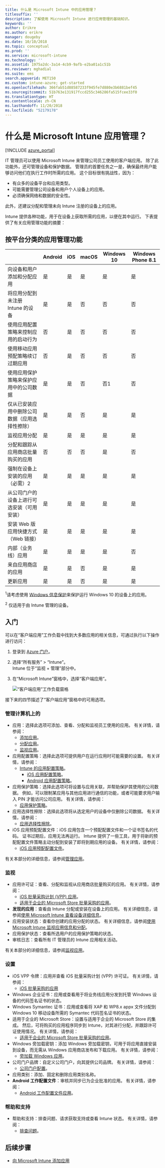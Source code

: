 ```yaml
---
title: 什么是 Microsoft Intune 中的应用管理？
titlesuffix: ''
description: 了解使用 Microsoft Intune 进行应用管理的基础知识。
keywords: ''
author: Erikre
ms.author: erikre
manager: dougeby
ms.date: 10/10/2018
ms.topic: conceptual
ms.prod: ''
ms.service: microsoft-intune
ms.technology: ''
ms.assetid: 1975a2dc-3a14-4cb9-9afb-e2ba01a1c51b
ms.reviewer: mghadial
ms.suite: ems
search.appverid: MET150
ms.custom: intune-azure; get-started
ms.openlocfilehash: 366fab51d88587233f945fe7d880e3b6881bef45
ms.sourcegitcommit: 51b763e131917fccd255c346286fa515fcee33f0
ms.translationtype: HT
ms.contentlocale: zh-CN
ms.lasthandoff: 11/20/2018
ms.locfileid: "52179178"
---
```

# <a name="what-is-microsoft-intune-app-management"></a>什么是 Microsoft Intune 应用管理？


[!INCLUDE [azure_portal](./includes/azure_portal.md)]

IT 管理员可以使用 Microsoft Intune 来管理公司员工使用的客户端应用。 除了此功能外，还可管理设备和保护数据。 管理员的首要任务之一是，确保最终用户能够访问他们在执行工作时所需的应用。 这个目标很有挑战性，因为：
- 有众多的设备平台和应用类型。
- 可能需要管理公司设备和用户个人设备上的应用。
- 必须确保网络和数据的安全性。

此外，还建议分配和管理未向 Intune 注册的设备上的应用。

Intune 提供各种功能，用于在设备上获取所需的应用，以便在其中运行。 下表提供了有关应用管理功能的摘要： 

## <a name="app-management-capabilities-by-platform"></a>按平台分类的应用管理功能

|  | Android | iOS | macOS | Windows 10 | Windows Phone 8.1 |
|-------------------------------------------------------------------------------------|---------|-----|-------|------------|-------------------|
| 向设备和用户添加和分配应用 | 是 | 是 | 是 | 是 | 是 |
| 将应用分配到未注册 Intune 的设备 | 是 | 是 | 否 | 否 | 否 |
| 使用应用配置策略来控制应用的启动行为 | 否 | 是 | 否 | 否 | 否 |
| 使用移动应用预配策略续订过期应用 | 否 | 是 | 否 | 否 | 否 |
| 使用应用保护策略来保护应用中的公司数据 | 是 | 是 | 否 | 否1 | 否 |
| 仅从已安装应用中删除公司数据（应用选择性擦除） | 是 | 是 | 否 | 是 | 是 |
| 监视应用分配 | 是 | 是 | 是 | 是 | 是 |
| 分配和跟踪从应用商店批量购买的应用 | 否 | 否 | 否 | 是 | 否 |
| 强制在设备上安装的应用（必需）2 | 是 | 是 | 是 | 是 | 是 |
| 从公司门户的设备上进行可选安装（可用安装） | 是 | 是 | 是 | 是 | 是 |
| 安装 Web 版应用快捷方式（Web 链接） | 是 | 是 | 是 | 是 | 是 |
| 内部（业务线）应用 | 是 | 是 | 是 | 是 | 否 |
| 来自应用商店的应用 | 是 | 是 | 否 | 是 | 是 |
| 更新应用 | 是 | 是 | 否 | 是 | 是 |

<sup>1</sup>请考虑使用 [Windows 信息保护](windows-information-protection-configure.md)来保护运行 Windows 10 的设备上的应用。

<sup>2</sup> 仅适用于由 Intune 管理的设备。

## <a name="get-started"></a>入门

可以在“客户端应用”工作负载中找到大多数应用的相关信息，可通过执行以下操作进行访问：

1. 登录到 [Azure 门户](https://portal.azure.com)。
2. 选择“所有服务” > “Intune”。  
    Intune 位于“监视 + 管理”部分中。
3. 在“Microsoft Intune”窗格中，选择“客户端应用”。

    ![“客户端应用”工作负载窗格](./media/apps-workload.png)

接下来的四节描述了“客户端应用”窗格中的可用选项。

### <a name="manage"></a>管理计算机上的
- 应用：选择此选项可添加、查看、分配和监视员工使用的应用。 有关详情，请参阅：
    - [添加应用](apps-add.md)。
    - [分配应用](apps-deploy.md)。
    - [监视应用](apps-monitor.md)。
- 应用配置策略：选择此选项可提供用户在运行应用时可能需要的设置。 有关详情，请参阅：
    - [Intune 的应用配置策略](app-configuration-policies-overview.md)。
        - [iOS 应用配置策略](app-configuration-policies-use-ios.md)。
        - [Android 应用配置策略](app-configuration-policies-use-android.md)。
- 应用保护策略：选择此选项可将设置与应用关联，并帮助保护其使用的公司数据。 例如，可以限制某应用与其他应用进行通信的功能，或者可能要求用户输入 PIN 才能访问公司应用。 有关详情，请参阅：
    - [应用保护策略](app-protection-policies.md)。
- 应用选择性擦除：选择此选项将从选定用户的设备中仅删除公司数据。 有关详情，请参阅：
    - [应用选择性擦除](apps-selective-wipe.md)。
- iOS 应用预配配置文件：iOS 应用包含一个预配配置文件和一个证书签名的代码。 证书过期后，应用无法再运行。 Intune 提供了一些工具，用于将新的预配配置文件策略主动分配到安装了即将到期应用的设备。 有关详情，请参阅：
    - [iOS 应用预配配置文件](app-provisioning-profile-ios.md)。

有关本部分的详细信息，请参阅[管理应用](app-management.md)。

### <a name="monitor"></a>监视
- 应用许可证：查看、分配和监视从应用商店批量购买的应用。 有关详情，请参阅：
    - [iOS 批量采购计划 (VPP) 应用](vpp-apps-ios.md)。
    - [适用于企业的 Microsoft Store 批量采购的应用](windows-store-for-business.md)。
- **发现的应用**：查看由 Intune 分配或安装在设备上的应用。 有关详细信息，请参阅[使用 Microsoft Intune 查看设备详细信息](device-inventory.md)。
- 应用安装状态：查看你创建的应用分配的状态。 有关详细信息，请参阅[使用 Microsoft Intune 监视应用信息和分配](apps-monitor.md#device-and-user-status-graphs)。
- 应用保护状态：查看所选用户的应用保护策略的状态。
- 审核日志：查看所有 IT 管理员的 Intune 应用相关活动。

有关本部分的详细信息，请参阅[监视应用](apps-monitor.md)。

### <a name="set-up"></a>设置
- iOS VPP 令牌：应用并查看 iOS 批量采购计划 (VPP) 许可证。 有关详情，请参阅：
    - [iOS 批量采购的应用](vpp-apps-ios.md)
- Windows 企业证书：应用或查看用于将业务线应用分发到托管 Windows 设备的代码签名证书的状态。
- Windows Symantec 证书：应用或查看将 XAP 和 WP8.x appx 文件分配到 Windows 10 移动设备所需的 Symantec 代码签名证书的状态。
- 适用于企业的 Microsoft Store：设置与适用于企业的 Microsoft Store 的集成。 然后，可将购买的应用程序同步到 Intune，对其进行分配，并跟踪许可证使用情况。 有关详情，请参阅：
    - [适用于企业的 Microsoft Store 批量采购的应用](windows-store-for-business.md)。
- Windows 旁加载密钥：添加 Windows 旁加载密钥，可用于将应用直接安装到设备，而无需从 Windows 应用商店发布和下载应用。 有关详情，请参阅：
    - [旁加载 Windows 应用](app-sideload-windows.md)。
- 公司门户品牌：自定义公司门户，向其提供公司品牌。 有关详情，请参阅：
    - [公司门户配置](company-portal-app.md)。
- 应用类别：添加、固定和删除应用类别名称。
- **Android 工作配置文件**：审核并同步已为企业批准的应用。 有关详情，请参阅：
    - [Android 工作配置文件应用](apps-add-android-for-work.md)。

### <a name="help-and-support"></a>帮助和支持
- 帮助和支持：排查问题、请求获取支持或查看 Intune 状态。 有关详情，请参阅：
    - [排查问题](help-desk-operators.md)。

## <a name="next-steps"></a>后续步骤

- [向 Microsoft Intune 添加应用](apps-add.md)
